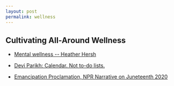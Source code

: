 ```yaml
---
layout: post
permalink: wellness
---
```

<?php include_once("analyticstracking.php") ?>


## Cultivating All-Around Wellness

+ [Mental wellness --  Heather Hersh](/downloads/msgs/HeatherHershWellness.mp3)

+ [Devi Parikh: Calendar. Not to-do lists.](https://blog.usejournal.com/calendar-in-stead-of-to-do-lists-9ada86a512dd)

+ [Emancipation Proclamation, NPR Narrative on Juneteenth 2020](downloads/msgs/Emancipation_ProclamationNPR2020.mp3)
